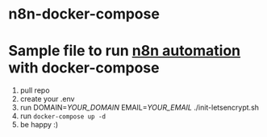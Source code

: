 # n8n-docker-compose

# Sample file to run [n8n automation](https://n8n.io/) with docker-compose

1. pull repo
2. create your .env
3. run DOMAIN=_YOUR_DOMAIN_ EMAIL=_YOUR_EMAIL_ ./init-letsencrypt.sh
4. run `docker-compose up -d`
5. be happy :)
